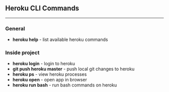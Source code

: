 ## Heroku CLI Commands

---

### General

- **heroku help** - list available heroku commands

### Inside project

- **heroku login** - login to heroku
- **git push heroku master** - push local git changes to heroku
- **heroku ps** - view heroku processes
- **heroku open** - open app in browser
- **heroku run bash** - run bash commands on heroku
